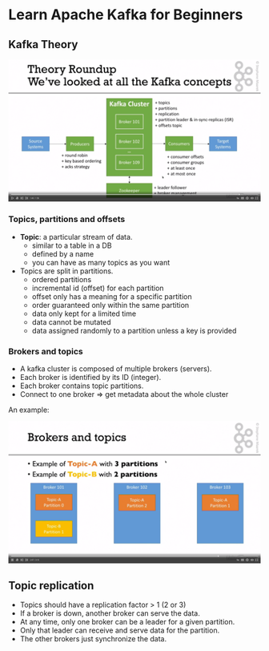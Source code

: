 # Learn Apache Kafka for Beginners

## Kafka Theory

![kafka overview](./kafka_overview.png)

### Topics, partitions and offsets

- __Topic__: a particular stream of data.
  - similar to a table in a DB
  - defined by a name
  - you can have as many topics as you want
- Topics are split in partitions.
  - ordered partitions
  - incremental id (offset) for each partition
  - offset only has a meaning for a specific partition
  - order guaranteed only within the same partition
  - data only kept for a limited time
  - data cannot be mutated
  - data assigned randomly to a partition unless a key is provided

### Brokers and topics

- A kafka cluster is composed of multiple brokers (servers).
- Each broker is identified by its ID (integer).
- Each broker contains topic partitions.
- Connect to one broker => get metadata about the whole cluster

An example:

![brokers and topics](./brokers_and_topics.png)

## Topic replication

- Topics should have a replication factor > 1 (2 or 3)
- If a broker is down, another broker can serve the data.
- At any time, only one broker can be a leader for a given partition.
- Only that leader can receive and serve data for the partition.
- The other brokers just synchronize the data.

